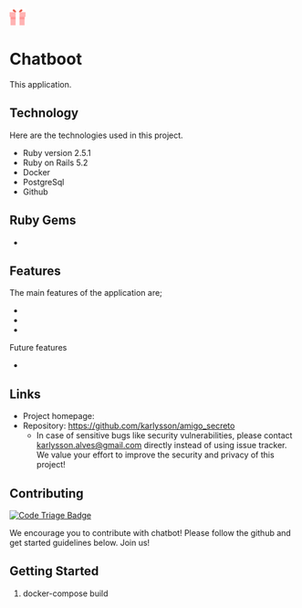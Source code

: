 
![Logo of the project](https://raw.githubusercontent.com/karlysson/amigo_secreto/master/app/assets/images/logo.png)



# Chatboot

This application.


## Technology 

Here are the technologies used in this project.

* Ruby version  2.5.1
* Ruby on Rails 5.2
* Docker 
* PostgreSql
* Github


## Ruby Gems

* 


## Features

The main features of the application are;

* 
* 
* 

Future features

* 


## Links

- Project homepage: 
- Repository: https://github.com/karlysson/amigo_secreto
  - In case of sensitive bugs like security vulnerabilities, please contact
    karlysson.alves@gmail.com directly instead of using issue tracker. We value your effort
    to improve the security and privacy of this project!




## Contributing

[![Code Triage Badge](https://www.codetriage.com/rails/rails/badges/users.svg)](https://www.codetriage.com/rails/rails)


We encourage you to contribute with chatbot! Please follow the github and get started guidelines below. Join us!


## Getting Started


1. docker-compose build
